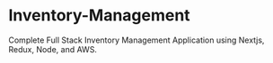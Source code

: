 # Inventory-Management
Complete Full Stack Inventory Management Application using Nextjs, Redux, Node, and AWS.
